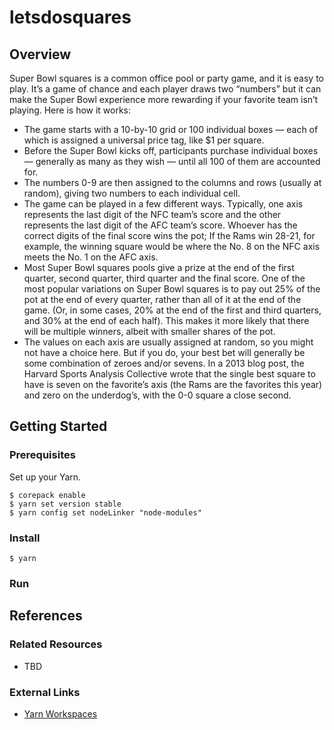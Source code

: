 # letsdosquares

## Overview

Super Bowl squares is a common office pool or party game, and it is easy to play. It’s a game of chance and each player draws two “numbers” but it can make the Super Bowl experience more rewarding if your favorite team isn’t playing. Here is how it works:

-   The game starts with a 10-by-10 grid or 100 individual boxes — each of which is assigned a universal price tag, like $1 per square.
-   Before the Super Bowl kicks off, participants purchase individual boxes — generally as many as they wish — until all 100 of them are accounted for.
-   The numbers 0-9 are then assigned to the columns and rows (usually at random), giving two numbers to each individual cell.
-   The game can be played in a few different ways. Typically, one axis represents the last digit of the NFC team’s score and the other represents the last digit of the AFC team’s score. Whoever has the correct digits of the final score wins the pot; If the Rams win 28-21, for example, the winning square would be where the No. 8 on the NFC axis meets the No. 1 on the AFC axis.
-   Most Super Bowl squares pools give a prize at the end of the first quarter, second quarter, third quarter and the final score. One of the most popular variations on Super Bowl squares is to pay out 25% of the pot at the end of every quarter, rather than all of it at the end of the game. (Or, in some cases, 20% at the end of the first and third quarters, and 30% at the end of each half). This makes it more likely that there will be multiple winners, albeit with smaller shares of the pot.
-   The values on each axis are usually assigned at random, so you might not have a choice here. But if you do, your best bet will generally be some combination of zeroes and/or sevens. In a 2013 blog post, the Harvard Sports Analysis Collective wrote that the single best square to have is seven on the favorite’s axis (the Rams are the favorites this year) and zero on the underdog’s, with the 0-0 square a close second.

## Getting Started

### Prerequisites

Set up your Yarn.

```shell
$ corepack enable
$ yarn set version stable
$ yarn config set nodeLinker "node-modules"
```

### Install

```shell
$ yarn
```

### Run

## References

### Related Resources

-   TBD

### External Links

-   [Yarn Workspaces](https://yarnpkg.com/features/workspaces)
